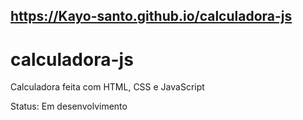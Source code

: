 https://Kayo-santo.github.io/calculadora-js
-------------------------------------------
# calculadora-js
Calculadora feita com HTML, CSS e JavaScript

Status: Em desenvolvimento

